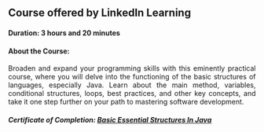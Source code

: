 ## Course offered by LinkedIn Learning
#### Duration: 3 hours and 20 minutes

<h4 aling="left">About the Course:</h4>
<p align="justify">
Broaden and expand your programming skills with this eminently practical course, where you will delve into the functioning of the basic structures of languages, especially Java. Learn about the main method, variables, conditional structures, loops, best practices, and other key concepts, and take it one step further on your path to mastering software development.
</p>

<h5>Certificate of Completion: <a href="https://github.com/luckasppp/Estudos-Java/edit/main/LinkedIn%20Learning/basicEssentialStructuresInJava/">Basic Essential Structures In Java</a></h5>
